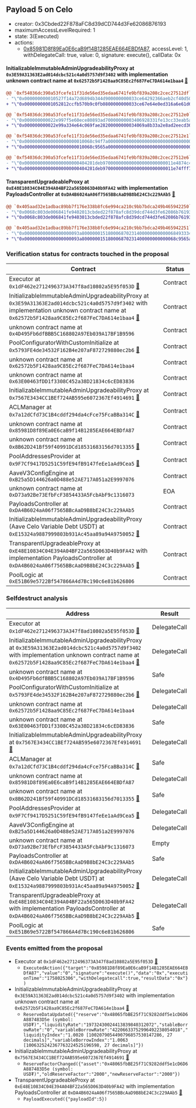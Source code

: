 ## Payload 5 on Celo

- creator: 0x3Cbded22F878aFC8d39dCD744d3Fe62086B76193
- maximumAccessLevelRequired: 1
- state: 3(Executed)
- actions:
  - [0x85981D8f89Ea0E6caB9f14B1285EAE664EBDfA87](https://celoscan.io/tx/0x85981D8f89Ea0E6caB9f14B1285EAE664EBDfA87), accessLevel: 1, withDelegateCall: true, value: 0, signature: execute(), callData: 0x

#### InitializableImmutableAdminUpgradeabilityProxy at `0x3E59A31363E2ad014dcbc521c4a0d5757d9f3402` with implementation unknown contract name at `0x62572b5F1428aa9C85Ec2f687FeC7DA614e1baa4` [:ghost:](https://github.com/bgd-labs/aave-address-book  "AaveV3Celo.POOL")

```diff
@@ `0xf54036dc390a53fcefe11f31de56ed35edaa6741fe9bf839a208c2cec27512df` raw  @@
- "\"0x000000000010527f14a72d6894b344d900000000033ce64292366aeb2cf40d50\""
+ "\"0x00000000001052812ccfb570b9c0fb0800000000033ce67e64e0ed316a6e61d6\""

@@ `0xf54036dc390a53fcefe11f31de56ed35edaa6741fe9bf839a208c2cec27512e0` raw  @@
- "\"0x000000000022e997f5e60ece80893ad70000000003406928331fe13cc33eab5a\""
+ "\"0x000000000022e99a334e64c069fae28200000000034069a8b33a2e8ad2eecd36\""

@@ `0xf54036dc390a53fcefe11f31de56ed35edaa6741fe9bf839a208c2cec27512e1` raw  @@
- "\"0x00000000000000000000010068c94f7a00000000000000000000000000000000\""
+ "\"0x00000000000000000000010068c9565a00000000000000000000000000000000\""

@@ `0xf54036dc390a53fcefe11f31de56ed35edaa6741fe9bf839a208c2cec27512e6` raw  @@
- "\"0x000000000000000000000404281deb970000000000000000000000011e4874c4\""
+ "\"0x000000000000000000000404281deb970000000000000000000000011e74fff7\""

```
#### TransparentUpgradeableProxy at `0xE48E10834C04E394A04BF22a565D063D40b9FA42` with implementation PayloadsController at `0xDA4B6024aA06f7565BBcAaD9B8bE24C3c229AAb5` [:ghost:](https://github.com/bgd-labs/aave-address-book  "GovernanceV3Celo.PAYLOADS_CONTROLLER")

```diff
@@ `0x405aad32e1adbac89bb7f176e338b8fc6e994ca210c9bb7bdca249b465942250` raw  @@
- "\"0x0068c803de006841fe9402013cbded22f878afc8d39dcd744d3fe62086b76193\""
+ "\"0x0068c803de006841fe9403013cbded22f878afc8d39dcd744d3fe62086b76193\""

@@ `0x405aad32e1adbac89bb7f176e338b8fc6e994ca210c9bb7bdca249b465942251` raw  @@
- "\"0x000000000000000000093a800000015180006870231400000000000068493334\""
+ "\"0x000000000000000000093a800000015180006870231400000000000068c9565a\""

```
### Verification status for contracts touched in the proposal

| Contract | Status |
|---------|------------|
| Executor at `0x1dF462e2712496373A347f8ad10802a5E95f053D` [:ghost:](https://github.com/bgd-labs/aave-address-book  "AaveV3Celo.ACL_ADMIN") | Contract |
| InitializableImmutableAdminUpgradeabilityProxy at `0x3E59A31363E2ad014dcbc521c4a0d5757d9f3402` with implementation unknown contract name at `0x62572b5F1428aa9C85Ec2f687FeC7DA614e1baa4` [:ghost:](https://github.com/bgd-labs/aave-address-book  "AaveV3Celo.POOL") | Contract |
| unknown contract name at `0x4D495Fb6dfBBB5C168802A97Eb039A17BF1B9596` | Contract |
| PoolConfiguratorWithCustomInitialize at `0x5793FE4de34532F162B4e207aF872729880ec2b6` [:ghost:](https://github.com/bgd-labs/aave-address-book  "AaveV3Celo.POOL_CONFIGURATOR_IMPL") | Contract |
| unknown contract name at `0x62572b5F1428aa9C85Ec2f687FeC7DA614e1baa4` | Contract |
| unknown contract name at `0x63E00463fDD1f3308C452a38D21834c6cED83836` | Contract |
| InitializableImmutableAdminUpgradeabilityProxy at `0x7567E3434CC1BEf724AB595e6072367Ef4914691` [:ghost:](https://github.com/bgd-labs/aave-address-book  "AaveV3Celo.POOL_CONFIGURATOR") | Contract |
| ACLManager at `0x7a12dCfd73C1B4cddf294da4cFce75FcaBBa314C` [:ghost:](https://github.com/bgd-labs/aave-address-book  "AaveV3Celo.ACL_MANAGER") | Contract |
| unknown contract name at `0x85981D8f89Ea0E6caB9f14B1285EAE664EBDfA87` | Contract |
| unknown contract name at `0x8B62D241Bf59f40991DCd18531683156d7013355` [:ghost:](https://github.com/bgd-labs/aave-address-book  "AaveV3Celo.ASSETS.USDC.INTEREST_RATE_STRATEGY") | Contract |
| PoolAddressesProvider at `0x9F7Cf9417D5251C59fE94fB9147feEe1aAd9Cea5` [:ghost:](https://github.com/bgd-labs/aave-address-book  "AaveV3Celo.POOL_ADDRESSES_PROVIDER") | Contract |
| AaveV3ConfigEngine at `0xB25a5D144626a0D488e52AE717A051a2E9997076` | Contract |
| unknown contract name at `0xD73a92Be73EfbFcF3854433A5FcbAbF9c1316073` | EOA |
| PayloadsController at `0xDA4B6024aA06f7565BBcAaD9B8bE24C3c229AAb5` | Contract |
| InitializableImmutableAdminUpgradeabilityProxy (Aave Celo Variable Debt USDT) at `0xE15324a9887999803b931Ac45aa89a94A9750052` [:ghost:](https://github.com/bgd-labs/aave-address-book  "AaveV3Celo.ASSETS.USDT.V_TOKEN") | Contract |
| TransparentUpgradeableProxy at `0xE48E10834C04E394A04BF22a565D063D40b9FA42` with implementation PayloadsController at `0xDA4B6024aA06f7565BBcAaD9B8bE24C3c229AAb5` [:ghost:](https://github.com/bgd-labs/aave-address-book  "GovernanceV3Celo.PAYLOADS_CONTROLLER") | Contract |
| PoolLogic at `0xE51B69e5722Bf547866A4d7Bc190c6e81b626806` | Contract |

### Selfdestruct analysis

| Address | Result |
|---------|------------|
| Executor at `0x1dF462e2712496373A347f8ad10802a5E95f053D` [:ghost:](https://github.com/bgd-labs/aave-address-book  "AaveV3Celo.ACL_ADMIN") | DelegateCall |
| InitializableImmutableAdminUpgradeabilityProxy at `0x3E59A31363E2ad014dcbc521c4a0d5757d9f3402` with implementation unknown contract name at `0x62572b5F1428aa9C85Ec2f687FeC7DA614e1baa4` [:ghost:](https://github.com/bgd-labs/aave-address-book  "AaveV3Celo.POOL") | DelegateCall |
| unknown contract name at `0x4D495Fb6dfBBB5C168802A97Eb039A17BF1B9596` | Safe |
| PoolConfiguratorWithCustomInitialize at `0x5793FE4de34532F162B4e207aF872729880ec2b6` [:ghost:](https://github.com/bgd-labs/aave-address-book  "AaveV3Celo.POOL_CONFIGURATOR_IMPL") | DelegateCall |
| unknown contract name at `0x62572b5F1428aa9C85Ec2f687FeC7DA614e1baa4` | DelegateCall |
| unknown contract name at `0x63E00463fDD1f3308C452a38D21834c6cED83836` | Safe |
| InitializableImmutableAdminUpgradeabilityProxy at `0x7567E3434CC1BEf724AB595e6072367Ef4914691` [:ghost:](https://github.com/bgd-labs/aave-address-book  "AaveV3Celo.POOL_CONFIGURATOR") | DelegateCall |
| ACLManager at `0x7a12dCfd73C1B4cddf294da4cFce75FcaBBa314C` [:ghost:](https://github.com/bgd-labs/aave-address-book  "AaveV3Celo.ACL_MANAGER") | Safe |
| unknown contract name at `0x85981D8f89Ea0E6caB9f14B1285EAE664EBDfA87` | DelegateCall |
| unknown contract name at `0x8B62D241Bf59f40991DCd18531683156d7013355` [:ghost:](https://github.com/bgd-labs/aave-address-book  "AaveV3Celo.ASSETS.USDC.INTEREST_RATE_STRATEGY") | Safe |
| PoolAddressesProvider at `0x9F7Cf9417D5251C59fE94fB9147feEe1aAd9Cea5` [:ghost:](https://github.com/bgd-labs/aave-address-book  "AaveV3Celo.POOL_ADDRESSES_PROVIDER") | DelegateCall |
| AaveV3ConfigEngine at `0xB25a5D144626a0D488e52AE717A051a2E9997076` | DelegateCall |
| unknown contract name at `0xD73a92Be73EfbFcF3854433A5FcbAbF9c1316073` | Empty |
| PayloadsController at `0xDA4B6024aA06f7565BBcAaD9B8bE24C3c229AAb5` | Safe |
| InitializableImmutableAdminUpgradeabilityProxy (Aave Celo Variable Debt USDT) at `0xE15324a9887999803b931Ac45aa89a94A9750052` [:ghost:](https://github.com/bgd-labs/aave-address-book  "AaveV3Celo.ASSETS.USDT.V_TOKEN") | DelegateCall |
| TransparentUpgradeableProxy at `0xE48E10834C04E394A04BF22a565D063D40b9FA42` with implementation PayloadsController at `0xDA4B6024aA06f7565BBcAaD9B8bE24C3c229AAb5` [:ghost:](https://github.com/bgd-labs/aave-address-book  "GovernanceV3Celo.PAYLOADS_CONTROLLER") | DelegateCall |
| PoolLogic at `0xE51B69e5722Bf547866A4d7Bc190c6e81b626806` | Safe |

### Events emitted from the proposal

- Executor at `0x1dF462e2712496373A347f8ad10802a5E95f053D` [:ghost:](https://github.com/bgd-labs/aave-address-book  "AaveV3Celo.ACL_ADMIN")
  - `ExecutedAction({"target":"0x85981D8f89Ea0E6caB9f14B1285EAE664EBDfA87","value":"0","signature":"execute()","data":"0x","executionTime":"1758025306","withDelegatecall":true,"resultData":"0x"})`
- InitializableImmutableAdminUpgradeabilityProxy at `0x3E59A31363E2ad014dcbc521c4a0d5757d9f3402` with implementation unknown contract name at `0x62572b5F1428aa9C85Ec2f687FeC7DA614e1baa4` [:ghost:](https://github.com/bgd-labs/aave-address-book  "AaveV3Celo.POOL")
  - `ReserveDataUpdated({"reserve":"0x48065fbBE25f71C9282ddf5e1cD6D6A887483D5e (symbol: USD₮)","liquidityRate":"19732430024413839840312072","stableBorrowRate":"0","variableBorrowRate":"42206633752996492238054018","liquidityIndex":"1.0020 [1002079054490796857530147286, 27 decimals]","variableBorrowIndex":"1.0063 [1006325242367763224525196598, 27 decimals]"})`
- InitializableImmutableAdminUpgradeabilityProxy at `0x7567E3434CC1BEf724AB595e6072367Ef4914691` [:ghost:](https://github.com/bgd-labs/aave-address-book  "AaveV3Celo.POOL_CONFIGURATOR")
  - `ReserveFactorChanged({"asset":"0x48065fbBE25f71C9282ddf5e1cD6D6A887483D5e (symbol: USD₮)","oldReserveFactor":"2000","newReserveFactor":"2000"})`
- TransparentUpgradeableProxy at `0xE48E10834C04E394A04BF22a565D063D40b9FA42` with implementation PayloadsController at `0xDA4B6024aA06f7565BBcAaD9B8bE24C3c229AAb5` [:ghost:](https://github.com/bgd-labs/aave-address-book  "GovernanceV3Celo.PAYLOADS_CONTROLLER")
  - `PayloadExecuted({"payloadId":5})`
